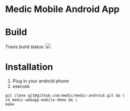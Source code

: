 Medic Mobile Android App
========================

# Build

Travis build status: <a href="https://travis-ci.org/medic/medic-android"><img src="https://travis-ci.org/medic/medic-android.svg"/></a>

# Installation

1. Plug in your android phone
2. execute:
```
git clone git@github.com:medic/medic-android.git && \
cd medic-webapp-mobile-demo && \
make
```
